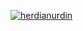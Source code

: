 [![herdianurdin](https://circleci.com/gh/herdianurdin/dicoding-android-expert-submission.svg?style=svg)](https://circleci.com/gh/herdianurdin/dicoding-android-expert-submission)
